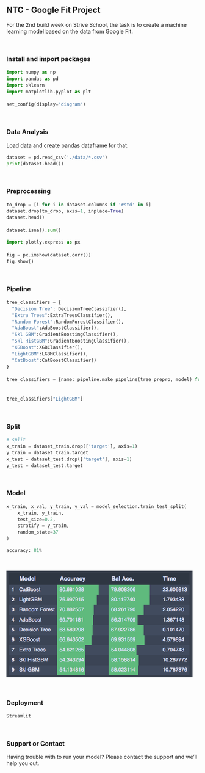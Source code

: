 ## NTC - Google Fit Project

For the 2nd build week on Strive School, the task is to create a machine learning model based on the data from Google Fit.

<br />

### Install and import packages

```python
import numpy as np
import pandas as pd
import sklearn
import matplotlib.pyplot as plt

set_config(display='diagram')
```

<br />

### Data Analysis

Load data and create pandas dataframe for that.

```python
dataset = pd.read_csv('./data/*.csv')
print(dataset.head())
```

<br />

### Preprocessing

```python
to_drop = [i for i in dataset.columns if '#std' in i]
dataset.drop(to_drop, axis=1, inplace=True)
dataset.head()

dataset.isna().sum()
```

```python
import plotly.express as px

fig = px.imshow(dataset.corr())
fig.show()
```

<br />

### Pipeline

```python
tree_classifiers = {
  "Decision Tree": DecisionTreeClassifier(),
  "Extra Trees":ExtraTreesClassifier(),
  "Random Forest":RandomForestClassifier(),
  "AdaBoost":AdaBoostClassifier(),
  "Skl GBM":GradientBoostingClassifier(),
  "Skl HistGBM":GradientBoostingClassifier(),
  "XGBoost":XGBClassifier(),
  "LightGBM":LGBMClassifier(),
  "CatBoost":CatBoostClassifier()
}

tree_classifiers = {name: pipeline.make_pipeline(tree_prepro, model) for name, model in tree_classifiers.items()}


tree_classifiers["LightGBM"]
```

<br />

### Split

```python
# split
x_train = dataset_train.drop(['target'], axis=1)
y_train = dataset_train.target
x_test = dataset_test.drop(['target'], axis=1)
y_test = dataset_test.target
```

<br />

### Model

```python
x_train, x_val, y_train, y_val = model_selection.train_test_split(
    x_train, y_train,
    test_size=0.2,
    stratify = y_train,
    random_state=37
)
```

```python
accuracy: 81%
```

<br />

![](https://github.com/ntc-google-fit/ntc-google-fit.github.io/blob/main/imgs/accuracy.png?raw=true)

<br />

### Deployment

```python
Streamlit
```

<br />

### Support or Contact

Having trouble with to run your model? Please contact the support and we’ll help you out.
